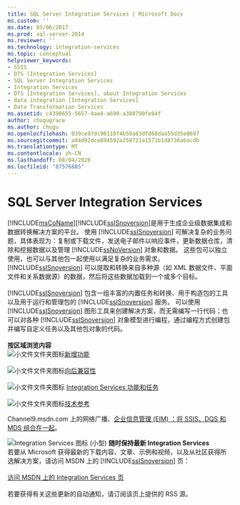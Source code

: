 ```yaml
---
title: SQL Server Integration Services | Microsoft Docs
ms.custom: ''
ms.date: 03/06/2017
ms.prod: sql-server-2014
ms.reviewer: ''
ms.technology: integration-services
ms.topic: conceptual
helpviewer_keywords:
- SSIS
- DTS [Integration Services]
- SQL Server Integration Services
- Integration Services
- DTS [Integration Services], about Integration Services
- data integration [Integration Services]
- Data Transformation Services
ms.assetid: c4398655-5657-4ae4-a690-a380790fe84f
author: chugugrace
ms.author: chugu
ms.openlocfilehash: 039ce97dc90110f4b59a83dfd68daa55d35e0697
ms.sourcegitcommit: ad4d92dce894592a259721a1571b1d8736abacdb
ms.translationtype: MT
ms.contentlocale: zh-CN
ms.lasthandoff: 08/04/2020
ms.locfileid: "87576885"
---
```

# <a name="sql-server-integration-services"></a>SQL Server Integration Services
  
[!INCLUDE[msCoName](../includes/msconame-md.md)][!INCLUDE[ssISnoversion](../includes/ssisnoversion-md.md)]是用于生成企业级数据集成和数据转换解决方案的平台。 使用 [!INCLUDE[ssISnoversion](../includes/ssisnoversion-md.md)] 可解决复杂的业务问题，具体表现为：复制或下载文件，发送电子邮件以响应事件，更新数据仓库，清除和挖掘数据以及管理 [!INCLUDE[ssNoVersion](../includes/ssnoversion-md.md)] 对象和数据。 这些包可以独立使用，也可以与其他包一起使用以满足复杂的业务需求。 [!INCLUDE[ssISnoversion](../includes/ssisnoversion-md.md)] 可以提取和转换来自多种源（如 XML 数据文件、平面文件和关系数据源）的数据，然后将这些数据加载到一个或多个目标。<br /><br /> [!INCLUDE[ssISnoversion](../includes/ssisnoversion-md.md)] 包含一组丰富的内置任务和转换、用于构造包的工具以及用于运行和管理包的 [!INCLUDE[ssISnoversion](../includes/ssisnoversion-md.md)] 服务。 可以使用 [!INCLUDE[ssISnoversion](../includes/ssisnoversion-md.md)] 图形工具来创建解决方案，而无需编写一行代码；也可以对各种 [!INCLUDE[ssISnoversion](../includes/ssisnoversion-md.md)] 对象模型进行编程，通过编程方式创建包并编写自定义任务以及其他包对象的代码。<br /><br /> **按区域浏览内容**<br /> ![小文件文件夹图标](media/filefolder-small.gif "小文件文件夹图标")[新增功能](what-s-new-in-integration-services-in-sql-server-2016.md)<br /><br /> ![小文件文件夹图标](media/filefolder-small.gif "小文件文件夹图标")[向后兼容性](integration-services-backward-compatibility.md)<br /><br /> ![小文件文件夹图标](media/filefolder-small.gif "小文件文件夹图标") [Integration Services 功能和任务](../../2014/integration-services/integration-services-features-and-tasks.md)<br /><br /> ![小文件文件夹图标](media/filefolder-small.gif "小文件文件夹图标")[技术参考](../../2014/integration-services/technical-reference-integration-services.md)  
  
 Channel9.msdn.com 上的网络广播、[企业信息管理 (EIM) ：将 SSIS、DQS 和 MDS 组合在一起](https://go.microsoft.com/fwlink/?LinkId=258672)。  
  
![Integration Services 图标 (小型) ](media/dts-16.gif "集成服务图标（小）")  **随时保持最新 Integration Services**<br /> 若要从 Microsoft 获得最新的下载内容、文章、示例和视频，以及从社区获得所选解决方案，请访问 MSDN 上的 [!INCLUDE[ssISnoversion](../includes/ssisnoversion-md.md)] 页：<br /><br /> [访问 MSDN 上的 Integration Services 页](https://go.microsoft.com/fwlink/?LinkId=136655)<br /><br /> 若要获得有关这些更新的自动通知，请订阅该页上提供的 RSS 源。  
  
  
